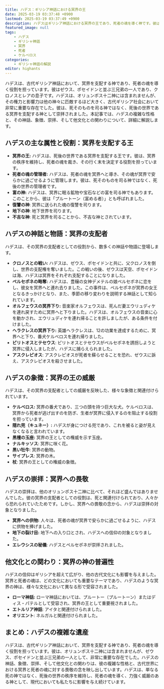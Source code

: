 ```yaml
---
title: ハデス：ギリシア神話における冥界の王
date: 2025-03-19 03:37:48 +0900
lastmod: 2025-03-19 03:37:49 +0900
description: ハデスはギリシア神話における冥界の王であり、死者の魂を導く神です。彼はオリュンポス十二神には含まれませんが、ゼウス、ポセイドンと並ぶ三兄弟の一人として、非常に重要な存在です。
featured_image: null
tags:
    - ハデス
    - ギリシャ神話
    - 冥界
    - 死者
    - ケルベロス
categories:
    - ギリシャ神話の解説
editor: highants
---
```


ハデスは、古代ギリシア神話において、冥界を支配する神であり、死者の魂を導く役割を担っています。彼はゼウス、ポセイドンと並ぶ三兄弟の一人であり、クロノスとレアの息子です。ハデスは、オリュンポス十二神には含まれませんが、その権力と影響力は他の神々に匹敵するほど大きく、古代ギリシア社会において非常に重要な存在でした。彼は、死そのものを司る神ではなく、死後の世界である冥界を支配する神として崇拝されました。本記事では、ハデスの複雑な性格と、その神話、象徴、崇拝、そして他文化との関わりについて、詳細に解説します。
<!--more-->

## ハデスの主な属性と役割：冥界を支配する王

* **冥界の王:** ハデスは、死後の世界である冥界を支配する王です。彼は、冥界の秩序を維持し、死者の魂を裁き、その行く末を決定する役割を担っています。
* **死者の魂の管理者:** ハデスは、死者の魂を冥界へと導き、その魂が冥界で安らかに過ごせるように管理します。彼は、死そのものを司る神ではなく、死後の世界の管理者です。
* **富の神:** ハデスは、冥界に眠る鉱物や宝石などの富を司る神でもあります。このことから、彼は「プルートーン（富める者）」とも呼ばれました。
* **復讐の神**: 冥界に送られた魂の復讐を司ります。
* **地下の神**: 地下世界を司ります。
* **不吉な神**: 死と冥界を司ることから、不吉な神とされています。

## ハデスの神話と物語：冥界の支配者

ハデスは、その冥界の支配者としての役割から、数多くの神話や物語に登場します。

* **クロノスとの戦い:** ハデスは、ゼウス、ポセイドンと共に、父クロノスを倒し、世界の支配権を奪いました。この戦いの後、ゼウスは天空、ポセイドンは海、ハデスは冥界をそれぞれ支配することになりました。
* **ペルセポネの略奪:** ハデスは、豊穣の女神デメテルの娘ペルセポネに恋をし、彼女を冥界へと連れ去りました。この事件は、ペルセポネが冥界の女王となるきっかけとなり、また、季節の移り変わりを説明する神話として知られています。
* **オルフェウスの冥界下り:** 音楽家オルフェウスは、死んだ妻エウリュディケを連れ戻すために冥界へと下りました。ハデスは、オルフェウスの音楽に心を動かされ、エウリュディケを連れ帰ることを許しましたが、ある条件を付けました。
* **ヘラクレスの冥界下り:** 英雄ヘラクレスは、12の功業を達成するために、冥界へと下り、番犬ケルベロスを連れ帰りました。
* **ピリトオスとテセウス**: ピリトオスとテセウスがペルセポネを誘拐しようと冥界に侵入しましたが、ハデスに捕らえられました。
* **アスクレピオス**: アスクレピオスが死者を蘇らせることを恐れ、ゼウスに訴え、アスクレピオスを殺させました。

## ハデスの象徴：冥界の王の威厳

ハデスは、その冥界の支配者としての威厳を反映した、様々な象徴と関連付けられています。

* **ケルベロス:** 冥界の番犬であり、三つの頭を持つ巨大な犬。ケルベロスは、冥界から死者が逃げ出すのを防ぎ、生者が冥界に侵入するのを阻止する役割を担っています。
* **隠れ兜（キュネー）:** ハデスが身につける兜であり、これを被ると姿が見えなくなると言われています。
* **黒檀の玉座:** 冥界の王としての権威を示す玉座。
* **ナルキッソス**: 冥界に咲く花。
* **黒い牡牛**: 冥界の動物。
* **サイプレス**: 冥界の木。
* **杖**: 冥界の王としての権威の象徴。

## ハデスの崇拝：冥界への畏敬

ハデスの崇拝は、他のオリュンポス十二神に比べて、それほど盛んではありませんでした。彼の冥界の支配者としての役割は、死と関連付けられており、人々から恐れられていたためです。しかし、冥界への畏敬の念から、ハデスは崇拝の対象となりました。

* **冥界への供物:** 人々は、死者の魂が冥界で安らかに過ごせるように、ハデスに供物を捧げました。
* **地下の裂け目:** 地下への入り口とされ、ハデスへの信仰の対象となりました。
* **エレウシスの秘儀**: ハデスとペルセポネが崇拝されました。

## 他文化との関わり：冥界の神の普遍性

ハデスの信仰はギリシアを超えて広がり、他の古代文化にも影響を与えました。冥界と死者の魂は、どの文化においても重要なテーマであり、ハデスのような冥界の神は、様々な文化において異なる形で受容されました。

* **ローマ神話:** ローマ神話においては、プルートー（プルートーン）またはディス・パテルとして受容され、冥界の王として重要視されました。
* **エトルリア神話**: アイタと関連付けられました。
* **オリエント**: ネルガルと関連付けられました。

## まとめ：ハデスの複雑な遺産

ハデスは、古代ギリシア神話において、冥界を支配する神であり、死者の魂を導く役割を担っています。彼は、オリュンポス十二神には含まれませんが、ゼウス、ポセイドンと並ぶ三兄弟の一人として、非常に重要な存在でした。ハデスの神話、象徴、崇拝、そして他文化との関わりは、彼の複雑な性格と、古代世界における冥界と死者の魂に対する畏敬の念を映し出しています。ハデスは、単なる死の神ではなく、死後の世界の秩序を維持し、死者の魂を導く、力強く威厳のある神として、現代においても私たちに影響を与え続けています。
